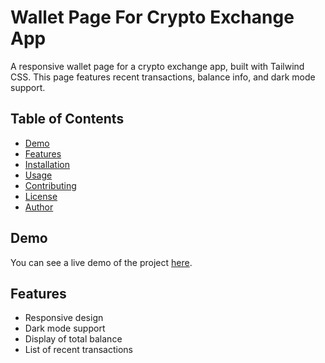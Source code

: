 # Wallet Page For Crypto Exchange App

A responsive wallet page for a crypto exchange app, built with Tailwind CSS. This page features recent transactions, balance info, and dark mode support.

## Table of Contents

- [Demo](#demo)
- [Features](#features)
- [Installation](#installation)
- [Usage](#usage)
- [Contributing](#contributing)
- [License](#license)
- [Author](#author)

## Demo

You can see a live demo of the project [here](#).

## Features

- Responsive design
- Dark mode support
- Display of total balance
- List of recent transactions
